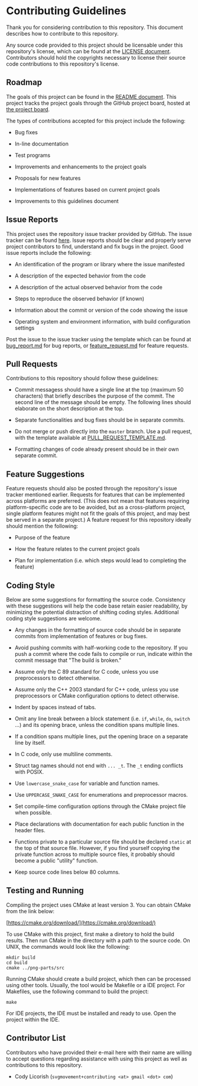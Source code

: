 # Contributing Guidelines

Thank you for considering contribution to this repository. This
document describes how to contribute to this repository.

Any source code provided to this project should be licensable under
this repository's license, which can be found at the
[LICENSE document](LICENSE.txt). Contributors should hold the
copyrights necessary to license their source code contributions to
this repository's license.

## Roadmap

The goals of this project can be found in the
[README document](README.md). This project tracks the project goals
through the GitHub project board, hosted at
[the project board](https://github.com/codylico/png-parts/projects).

The types of contributions accepted for this project include the
following:

- Bug fixes

- In-line documentation

- Test programs

- Improvements and enhancements to the project goals

- Proposals for new features

- Implementations of features based on current project goals

- Improvements to this guidelines document

## Issue Reports

This project uses the repository issue tracker provided by GitHub. The
issue tracker can be found
[here](https://github.com/codylico/png-parts/issues).
Issue reports should be clear and properly serve project contributors
to find, understand and fix bugs in the project. Good issue reports
include the following:

- An identification of the program or library where the issue
  manifested

- A description of the expected behavior from the code

- A description of the actual observed behavior from the code

- Steps to reproduce the observed behavior (if known)

- Information about the commit or version of the code showing the
  issue

- Operating system and environment information, with build
  configuration settings

Post the issue to the issue tracker using the template which can be
found at
[bug_report.md](.github/ISSUE_TEMPLATE/bug_report.md)
for bug reports, or
[feature_request.md](.github/ISSUE_TEMPLATE/feature_request.md)
for feature requests.

## Pull Requests
Contributions to this repository should follow these guidelines:

- Commit messagess should have a single line at the top (maximum 50
  characters) that briefly describes the purpose of the commit. The
  second line of the message should be empty. The following lines
  should elaborate on the short description at the top.

- Separate functionalities and bug fixes should be in separate
  commits.

- Do not merge or push directly into the `master` branch. Use a pull
  request, with the template available at
  [PULL_REQUEST_TEMPLATE.md](PULL_REQUEST_TEMPLATE.md).

- Formatting changes of code already present should be in their own
  separate commit.

## Feature Suggestions

Feature requests should also be posted through the repository's issue
tracker mentioned earlier. Requests for features that can be
implemented across platforms are preferred. (This does not mean that
features requiring platform-specific code are to be avoided, but as a
cross-platform project, single platform features might not fit the
goals of this project, and may best be served in a separate project.)
A feature request for this repository ideally should mention the
following:

- Purpose of the feature

- How the feature relates to the current project goals

- Plan for implementation (i.e. which steps would lead to completing
  the feature)

## Coding Style

Below are some suggestions for formatting the source code. Consistency
with these suggestions will help the code base retain easier
readability, by minimizing the potential distraction of shifting
coding styles. Additional coding style suggestions are welcome.

- Any changes in the formatting of source code should be in separate
  commits from implementation of features or bug fixes.

- Avoid pushing commits with half-working code to the repository. If
  you push a commit where the code fails to compile or run, indicate
  within the commit message that "The build is broken."

- Assume only the C 89 standard for C code, unless you use
  preprocessors to detect otherwise.

- Assume only the C++ 2003 standard for C++ code, unless you use
  preprocessors or CMake configuration options to detect otherwise.

- Indent by spaces instead of tabs.

- Omit any line break between a block statement (i.e. `if`, `while`,
  `do`, `switch` ...) and its opening brace, unless the condition
  spans multiple lines.

- If a condition spans multiple lines, put the opening brace on a
  separate line by itself.

- In C code, only use multiline comments.

- Struct tag names should not end with `... _t`. The `_t` ending
  conflicts with POSIX.

- Use `lowercase_snake_case` for variable and function names.

- Use `UPPERCASE_SNAKE_CASE` for enumerations and preprocessor macros.

- Set compile-time configuration options through the CMake project
  file when possible.

- Place declarations with documentation for each public function in
  the header files.

- Functions private to a particular source file should be declared
  `static` at the top of that source file. However, if you find
  yourself copying the private function across to multiple source
  files, it probably should become a public "utility" function.

- Keep source code lines below 80 columns.

## Testing and Running

Compiling the project uses CMake at least version 3.
You can obtain CMake from the link below:

[https://cmake.org/download/](https://cmake.org/download/)

To use CMake with this project, first make a diretory to hold the build results.
Then run CMake in the directory with a path to the source code.
On UNIX, the commands would look like the following:
```
mkdir build
cd build
cmake ../png-parts/src
```

Running CMake should create a build project, which then can be processed using other
tools. Usually, the tool would be Makefile or a IDE project.
For Makefiles, use the following command to build the project:
```
make
```
For IDE projects, the IDE must be installed and ready to use. Open the project
within the IDE.

## Contributor List

Contributors who have provided their e-mail here with their name are
willing to accept questions regarding assistance with using this
project as well as contributions to this repository.

- Cody Licorish (`svgmovement+contributing <at> gmail <dot> com`)

